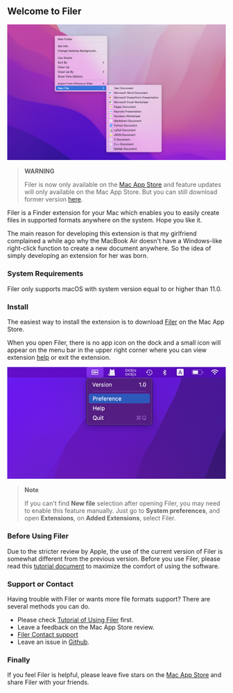 ## Welcome to Filer
![](https://github.com/HuangRunHua/FilerApp/raw/main/intro.png)

> **WARNING**
>
> Filer is now only available on the [Mac App Store](https://apps.apple.com/cn/app/filerapp/id1626627609?l=en&mt=12) and feature updates will only available on the Mac App Store. But you can still download former version [here](https://github.com/HuangRunHua/FilerApp).

Filer is a Finder extension for your Mac which enables you to easily create files in supported formats anywhere on the system. Hope you like it.

The main reason for developing this extension is that my girlfriend complained a while ago why the MacBook Air doesn't have a Windows-like right-click function to create a new document anywhere. So the idea of simply developing an extension for her was born.

### System Requirements
Filer only supports macOS with system version equal to or higher than 11.0.

### Install
The easiest way to install the extension is to download [Filer](https://apps.apple.com/cn/app/filerapp/id1626627609?l=en&mt=12) on the Mac App Store.

When you open Filer, there is no app icon on the dock and a small icon will appear on the menu bar in the upper right corner where you can view extension [help](https://github.com/HuangRunHua/FilerApp/blob/main/guide.md) or exit the extension.

![](https://github.com/HuangRunHua/FilerApp/raw/main/menu.png)

> **Note**
> 
> If you can't find **New file** selection after opening Filer, you may need to enable this feature manually. Just go to **System preferences**, and open **Extensions**, on **Added Extensions**, select Filer.

### Before Using Filer
Due to the stricter review by Apple, the use of the current version of Filer is somewhat different from the previous version. Before you use Filer, please read this [tutorial document](https://github.com/HuangRunHua/FilerApp/blob/main/guide.md) to maximize the comfort of using the software.

### Support or Contact
Having trouble with Filer or wants more file formats support? There are several methods you can do.
- Please check [Tutorial of Using Filer](https://github.com/HuangRunHua/FilerApp/blob/main/guide.md) first.
- Leave a feedback on the Mac App Store review.
- [Filer Contact support](https://twitter.com/ThisFilerApp?s=20&t=yr4k4kQU_6fIYADIZX3v6Q)
- Leave an issue in [Github](https://github.com/HuangRunHua/FilerApp/issues).

### Finally
If you feel Filer is helpful, please leave five stars on the [Mac App Store](https://apps.apple.com/cn/app/filerapp/id1626627609?l=en&mt=12) and share Filer with your friends.
